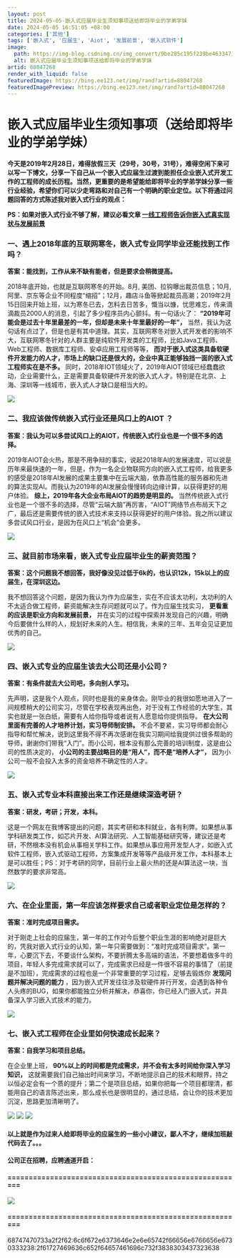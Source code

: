 ```yaml
---
layout: post
title: 2024-05-05-嵌入式应届毕业生须知事项送给即将毕业的学弟学妹
date: 2024-05-05 16:51:05 +08:00
categories: ['其他']
tags: ['嵌入式', '应届生', 'Aiot', '发展前景', '嵌入式软件']
image:
  path: https://img-blog.csdnimg.cn/img_convert/9be285c195f239be46334715f6e9eb09.png?x-oss-process=image/resize,m_fixed,h_150
  alt: 嵌入式应届毕业生须知事项送给即将毕业的学弟学妹
artid: 88047268
render_with_liquid: false
featuredImage: https://bing.ee123.net/img/rand?artid=88047268
featuredImagePreview: https://bing.ee123.net/img/rand?artid=88047268
---
```


# 嵌入式应届毕业生须知事项（送给即将毕业的学弟学妹）

**今天是2019年2月28日，难得放假三天（29号，30号，31号），难得空闲下来可以写一下博文，分享一下自己从一个嵌入式应届生过渡到能担任企业嵌入式开发工作的工程师的成长历程。当然，更重要的是希望能给即将毕业的学弟学妹分享一些行业经验，希望你们可以少走弯路和对自己有一个明确的职业定位。以下将通过问题回答的方式陈述我对嵌入式行业的观点：**

**PS：如果对嵌入式行业不够了解，建议必看文章
[一线工程师告诉你嵌入式真实现状与发展前景](https://blog.csdn.net/fengfeng0328/article/details/82925001)**

### **一、遇上2018年底的互联网寒冬，嵌入式专业同学毕业还能找到工作吗？**

**答案：能找到，工作从来不缺有能者，但是要求会稍微提高。**

2018年底开始，也就是互联网寒冬的开始。8月, 美团、拉钩曝出裁员信息；10月, 阿里、京东等企业不同程度“缩招”；12月，趣店斗鱼等掀起裁员高潮；2019年2月15日回来开始上班，以为寒冬已去，怎料去日苦多，慨当以慷，忧思难忘，传来滴滴裁员2000人的消息，引起了多少程序员内心颤抖。有一句话火了：
**“2019年可能会是过去十年里最差的一年，但却是未来十年里最好的一年”，**
当然，我认为这句话有点过了，但是也是有其中道理。其实，互联网寒冬对嵌入式开发者的影响不大，互联网寒冬针对的人群主要是纯软件开发类的工程师，比如Java工程师、Web工程师、数据库工程师、安卓应用工程师等等，
**而对于嵌入式这类具备软硬件开发能力的人才，市场上的缺口还是很大的，企业中真正能够独挡一面的嵌入式工程师实在是不多。**
同时，2018年IOT领域火了，2019年AIOT领域已经蠢蠢欲动，企业需要什么，正是需要具备软硬件开发的嵌入式人才。特别是在北京、上海、深圳等一线城市，嵌入式人才缺口是相当大的。

![](https://i-blog.csdnimg.cn/blog_migrate/aedf8d4958ee5235c99113d18a135d44.jpeg)

### **二、我应该做传统嵌入式行业还是风口上的AIOT ？**

**答案：我认为可以多尝试风口上的AIOT，传统嵌入式行业也是一个很不多的选择。**

2019年AIOT会火热，那是不用争辩的事实，说起2018年AI的发展速度，可以说是历年来最快速的一年，但是，作为一名企业物联网方向的嵌入式工程师，给我更多的感受是2018年AI发展的成果主要集中在云端大脑，依靠高性能的服务器和先进的算法实现AI。而我认为2019年的AI发展会慢慢转向边缘计算，以获得更好的用户体验。
**综上，2019年各大企业布局AIOT的趋势是明显的。**
当然传统嵌入式行业也是一个很不多的选择，尽管“云端大脑”再厉害，“AIOT”网络节点布局天下之广，最后还是需要传统的嵌入式技术来支持以获得更好的用户体验。我之所以建议多尝试风口行业，是因为在风口上“机会”会更多。

![](https://i-blog.csdnimg.cn/blog_migrate/d1bd14d9920fb9dceade84eaf7b8bbdc.png)

### **三、就目前市场来看，嵌入式专业应届毕业生的薪资范围？**

**答案：这个问题我不想回答，我好像没见过低于6k的，也认识12k，15k以上的应届生，在深圳这边。**

我不想回答这个问题，是因为我认为作为应届生，实在不应该太功利，太功利的人不太适合做工程师，薪资能解决生存问题就可以了。作为应届生找实习，
**更看重的应该是职业方向和发展前景，**
并在实习的过程中探索并发现自己的兴趣，明确今后要做什么样的人，规划好未来的人生。相信我，未来的三年、五年会见证更加优秀的自己。

![](https://i-blog.csdnimg.cn/blog_migrate/909be98f710f7ef9c604eca0e975e8ec.jpeg)

### **四、嵌入式专业的应届生该去大公司还是小公司？**

**答案：有条件就去大公司吧，多向别人学习。**

先声明，这是我个人观点，同时也是我的亲身体会。刚毕业的我很如愿地进入了一间规模稍大的公司实习，尽管在学校表现再出色，对于没有工作经验的大学生，其实也就是一张白纸，需要有人给你指导或者说有人愿意给你提供指导。
**在大公司里面有完善的人才培养计划，实习导师制安排。**
不会不要紧，实习导师都会耐心指导和帮忙解决，说到这里我不得不再次感谢在我实习期间给我提供过很多帮助的导师，谢谢你们带我“入门”。而小公司，根本没有那么完善的培训制度，这是由公司的性质决定的，
**小公司的主要战略目的是“用人”，而不是“培养人才”，**
因为小公司一般不会投入太多的资金培养不确定性的人才。

![](https://i-blog.csdnimg.cn/blog_migrate/99fbe86a59d2e817349930257b432f11.jpeg)

### **五、嵌入式专业本科直接出来工作还是继续深造考研？**

**答案：研发，考研；开发，本科。**

这是一个网友在我博客提出的问题，其实考研和本科就业，各有利弊。如果想从事学科研发类工作，如芯片开发、AI算法研究、人工智能基础研究等，建议还是考研，不然根本没有机会从事相关学科工作。如果想从事应用开发型人才，如嵌入式软件工程师，嵌入式驱动工程师，方案集成开发等等产品级开发工作，本科基本上是可以胜任；PS：对于考研的同学，目前行业上最火热的还是AI算法这一块，当然数学的要求非常高。

![](https://i-blog.csdnimg.cn/blog_migrate/eee192fd44ea289bd665e39fccd11412.jpeg)

### **六、在企业里面，第一年应该怎样要求自己或者职业定位是怎样的？**

**答案：准时完成项目需求。**

对于刚走上社会的应届生，第一年的工作对今后整个职业生涯的影响绝对是巨大的，凭我对嵌入式行业的认知，第一年只需要做到：“准时完成项目需求”。第一年，心要沉下去，不要谈什么架构，不要折腾太多高端的语法，不要想着做多牛的项目，年轻人多完成需求就可以了，完成需求已经是一件很不容易的事情了（前提是不加班），完成需求的过程也是一个非常重要的学习过程，足够去锻炼你
**发现问题并解决问题的能力**
，因为嵌入式开发往往涉及软硬件并行开发，会遇到各种令人头疼的BUG，如果你都能独立分析并解决，恭喜你，你已经入门嵌入式，并具备深入学习嵌入式技术的能力。

![](https://i-blog.csdnimg.cn/blog_migrate/c4dbfd670cfb74887a7b821c425d893f.jpeg)

### **七、嵌入式工程师在企业里如何快速成长起来？**

**答案：自我学习和项目总结。**

在企业里上班，
**90%以上的时间都是完成需求，并不会有太多时间给你深入学习知识，**
这就需要我们自己抽出时间来学习，不断地提示自己的技术和眼界，持之以恒必定会有一个质的提升；第二个是项目总结，如果你把每一个项目都理清，都能用自己的语言陈述出来，那么成长也是很明显的，通过总结，会让你的技术更加沉淀，思路更加清晰明了。

![](https://i-blog.csdnimg.cn/blog_migrate/e739e312279c26ceabb79b5946597e05.jpeg)
![](https://i-blog.csdnimg.cn/blog_migrate/e739e312279c26ceabb79b5946597e05.jpeg)
![](https://i-blog.csdnimg.cn/blog_migrate/6126143903491c3e081222e53ad439db.gif)

#### **以上就是作为过来人给即将毕业的应届生的一些小小建议，鄙人不才，继续加班敲代码去了。。。**

#### **公司正在招聘，应聘通道开启：**

#### **========================================================**

![](https://i-blog.csdnimg.cn/blog_migrate/ba68dfd3d78f28166455e7c6728a0833.png)

#### **========================================================**

68747470733a2f2f62:6c6f672e6373646e2e6e65742f66656e6766656e6730333238:2f61727469636c652f64657461696c732f3838303437323638